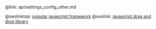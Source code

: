 @link: api/settings_config_other.md

@seolinktop: [popular javascript framework](https://webix.com)
@seolink: [javascript drag and drop library](https://webix.com/widget/portlet/)